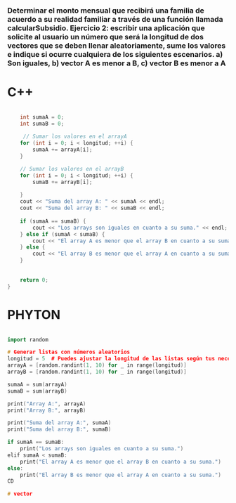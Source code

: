<h3> Determinar el monto mensual que recibirá una familia de acuerdo a su realidad familiar a través de una
función llamada calcularSubsidio.
Ejercicio 2: escribir una aplicación que solicite al usuario un número que será la longitud de dos
vectores que se deben llenar aleatoriamente, sume los valores e indique si ocurre cualquiera de los
siguientes escenarios. a) Son iguales, b) vector A es menor a B, c) vector B es menor a A </h3>


<h1>C++ </H1>

``````c++

    int sumaA = 0;
    int sumaB = 0; 
    
     // Sumar los valores en el arrayA
    for (int i = 0; i < longitud; ++i) {
        sumaA += arrayA[i];
    }

    // Sumar los valores en el arrayB
    for (int i = 0; i < longitud; ++i) {
        sumaB += arrayB[i];
    
	}    
    cout << "Suma del array A: " << sumaA << endl;
    cout << "Suma del array B: " << sumaB << endl;    
        
    if (sumaA == sumaB) {
        cout << "Los arrays son iguales en cuanto a su suma." << endl;
    } else if (sumaA < sumaB) {
        cout << "El array A es menor que el array B en cuanto a su suma." << endl;
    } else {
        cout << "El array B es menor que el array A en cuanto a su suma." << endl;
    }
    
   
	return 0;
}

``````

<h1>PHYTON </H1>

``````C++

import random

# Generar listas con números aleatorios
longitud = 5  # Puedes ajustar la longitud de las listas según tus necesidades
arrayA = [random.randint(1, 10) for _ in range(longitud)]
arrayB = [random.randint(1, 10) for _ in range(longitud)]

sumaA = sum(arrayA)
sumaB = sum(arrayB)

print("Array A:", arrayA)
print("Array B:", arrayB)

print("Suma del array A:", sumaA)
print("Suma del array B:", sumaB)

if sumaA == sumaB:
    print("Los arrays son iguales en cuanto a su suma.")
elif sumaA < sumaB:
    print("El array A es menor que el array B en cuanto a su suma.")
else:
    print("El array B es menor que el array A en cuanto a su suma.")
CD

#   v e c t o r  
 